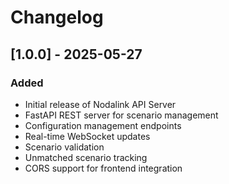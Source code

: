 # Changelog

## [1.0.0] - 2025-05-27

### Added

- Initial release of Nodalink API Server
- FastAPI REST server for scenario management
- Configuration management endpoints
- Real-time WebSocket updates
- Scenario validation
- Unmatched scenario tracking
- CORS support for frontend integration
